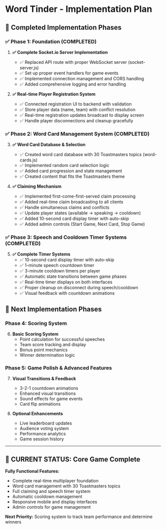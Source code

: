 # Word Tinder - Implementation Plan

## 🎯 **Completed Implementation Phases**

### **✅ Phase 1: Foundation (COMPLETED)**
1. **✅ Complete Socket.io Server Implementation**
   - ✅ Replaced API route with proper WebSocket server (socket-server.js)
   - ✅ Set up proper event handlers for game events
   - ✅ Implemented connection management and CORS handling
   - ✅ Added comprehensive logging and error handling

2. **✅ Real-time Player Registration System**
   - ✅ Connected registration UI to backend with validation
   - ✅ Store player data (name, team) with conflict resolution
   - ✅ Real-time registration updates broadcast to display screen
   - ✅ Handle player disconnections and cleanup gracefully

### **✅ Phase 2: Word Card Management System (COMPLETED)**
3. **✅ Word Card Database & Selection**
   - ✅ Created word card database with 30 Toastmasters topics (word-cards.js)
   - ✅ Implemented random card selection logic
   - ✅ Added card progression and state management
   - ✅ Created content that fits the Toastmasters theme

4. **✅ Claiming Mechanism**
   - ✅ Implemented first-come-first-served claim processing
   - ✅ Added real-time claim broadcasting to all clients
   - ✅ Handle simultaneous claims and conflicts
   - ✅ Update player states (available → speaking → cooldown)
   - ✅ Added 10-second card display timer with auto-skip
   - ✅ Added admin controls (Start Game, Next Card, Stop Game)

### **✅ Phase 3: Speech and Cooldown Timer Systems (COMPLETED)**
5. **✅ Complete Timer Systems**
   - ✅ 10-second card display timer with auto-skip
   - ✅ 1-minute speech countdown timer
   - ✅ 3-minute cooldown timers per player
   - ✅ Automatic state transitions between game phases
   - ✅ Real-time timer displays on both interfaces
   - ✅ Proper cleanup on disconnect during speech/cooldown
   - ✅ Visual feedback with countdown animations

## 🚧 **Next Implementation Phases**

### **Phase 4: Scoring System**
6. **Basic Scoring System**
   - Point calculation for successful speeches
   - Team score tracking and display
   - Bonus point mechanics
   - Winner determination logic

### **Phase 5: Game Polish & Advanced Features**
7. **Visual Transitions & Feedback**
   - 3-2-1 countdown animations
   - Enhanced visual transitions
   - Sound effects for game events
   - Card flip animations

8. **Optional Enhancements**
   - Live leaderboard updates
   - Audience voting system
   - Performance analytics
   - Game session history

---

## 🎯 **CURRENT STATUS: Core Game Complete**

**Fully Functional Features:**
- Complete real-time multiplayer foundation
- Word card management with 30 Toastmasters topics
- Full claiming and speech timer system
- Automatic cooldown management
- Responsive mobile and display interfaces
- Admin controls for game management

**Next Priority:** Scoring system to track team performance and determine winners


